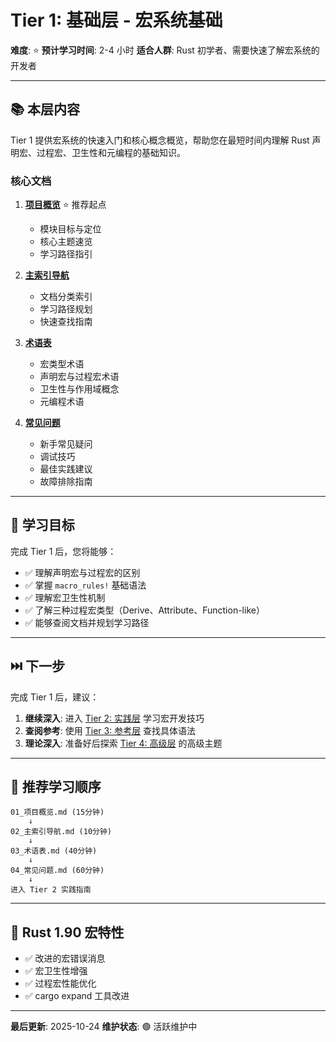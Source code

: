 # Tier 1: 基础层 - 宏系统基础

**难度**: ⭐
**预计学习时间**: 2-4 小时
**适合人群**: Rust 初学者、需要快速了解宏系统的开发者

---

## 📚 本层内容

Tier 1 提供宏系统的快速入门和核心概念概览，帮助您在最短时间内理解 Rust 声明宏、过程宏、卫生性和元编程的基础知识。

### 核心文档

1. **[项目概览](./01_项目概览.md)** ⭐ 推荐起点
   - 模块目标与定位
   - 核心主题速览
   - 学习路径指引

2. **[主索引导航](./02_主索引导航.md)**
   - 文档分类索引
   - 学习路径规划
   - 快速查找指南

3. **[术语表](./03_术语表.md)**
   - 宏类型术语
   - 声明宏与过程宏术语
   - 卫生性与作用域概念
   - 元编程术语

4. **[常见问题](./04_常见问题.md)**
   - 新手常见疑问
   - 调试技巧
   - 最佳实践建议
   - 故障排除指南

---

## 🎯 学习目标

完成 Tier 1 后，您将能够：

- ✅ 理解声明宏与过程宏的区别
- ✅ 掌握 `macro_rules!` 基础语法
- ✅ 理解宏卫生性机制
- ✅ 了解三种过程宏类型（Derive、Attribute、Function-like）
- ✅ 能够查阅文档并规划学习路径

---

## ⏭️ 下一步

完成 Tier 1 后，建议：

1. **继续深入**: 进入 [Tier 2: 实践层](../tier_02_guides/) 学习宏开发技巧
2. **查阅参考**: 使用 [Tier 3: 参考层](../tier_03_references/) 查找具体语法
3. **理论深入**: 准备好后探索 [Tier 4: 高级层](../tier_04_advanced/) 的高级主题

---

## 📖 推荐学习顺序

```text
01_项目概览.md (15分钟)
    ↓
02_主索引导航.md (10分钟)
    ↓
03_术语表.md (40分钟)
    ↓
04_常见问题.md (60分钟)
    ↓
进入 Tier 2 实践指南
```

---

## 🌟 Rust 1.90 宏特性

- ✅ 改进的宏错误消息
- ✅ 宏卫生性增强
- ✅ 过程宏性能优化
- ✅ cargo expand 工具改进

---

**最后更新**: 2025-10-24
**维护状态**: 🟢 活跃维护中
